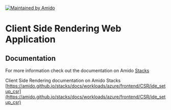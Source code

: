 [![Maintained by Amido](https://img.shields.io/badge/Maintained%20by-Amido-yellow)](https://amido.com/)

# Client Side Rendering Web Application

## Documentation

For more information check out the documentation on Amido [Stacks](hhttps://amido.github.io/stacks/)

Client Side Rendering documentation on Amido Stacks [https://amido.github.io/stacks/docs/workloads/azure/frontend/CSR/ide_setup_csr](https://amido.github.io/stacks/docs/workloads/azure/frontend/CSR/ide_setup_csr)
